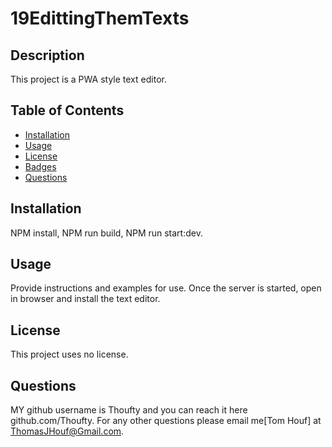 # 19EdittingThemTexts

  ## Description
  
  This project is a PWA style text editor.
  
  ## Table of Contents
  
  - [Installation](#installation)
  - [Usage](#usage)
  - [License](#license)
  - [Badges](#badges)
  - [Questions](#questions)
  
  ## Installation
  
  NPM install, NPM run build, NPM run start:dev.
  
  ## Usage
  
  Provide instructions and examples for use. Once the server is started, open in browser and install the text editor.
  
 
  ## License
  
 This project uses no license.
  
  
  ## Questions
  
  MY github username is Thoufty and you can reach it here github.com/Thoufty. For any other questions please email me[Tom Houf] at ThomasJHouf@Gmail.com.

